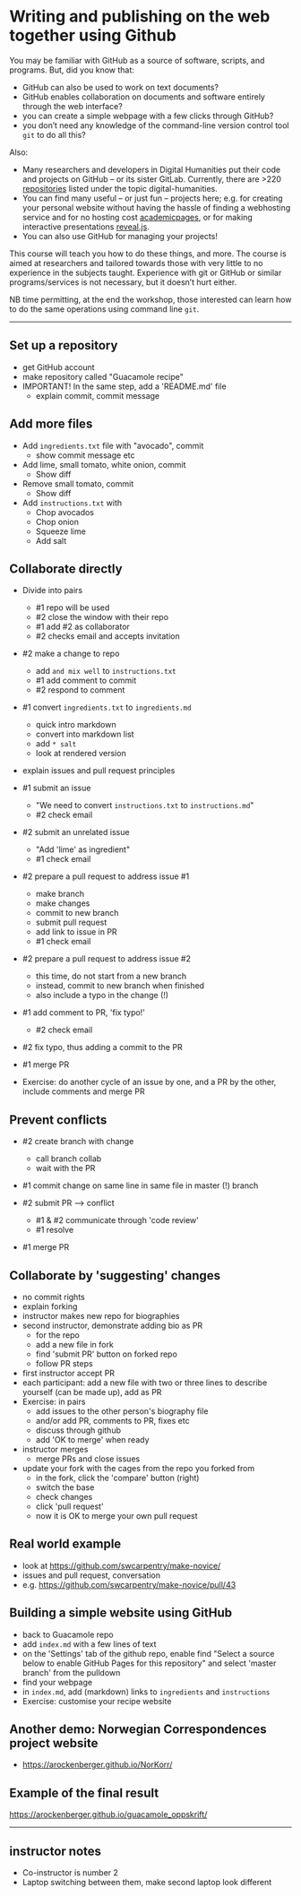 Writing and publishing on the web together using Github
========================

You may be familiar with GitHub as a source of software, scripts, and programs. But, did you know that:

* GitHub can also be used to work on text documents?
* GitHub enables collaboration on documents and software entirely through the web interface?
* you can create a simple webpage with a few clicks through GitHub?
* you don’t need any knowledge of the command-line version control tool `git` to do all this?

Also:

* Many researchers and developers in Digital Humanities put their code and projects on GitHub – or its sister GitLab. Currently, there are >220 [repositories](https://github.com/topics/digital-humanities) listed under the topic digital-humanities.
* You can find many useful – or just fun – projects here; e.g. for creating your personal website without having the hassle of finding a webhosting service and for no hosting cost [academicpages](https://github.com/academicpages/academicpages.github.io), or for making interactive presentations [reveal.js](https://github.com/hakimel/reveal.js/).
* You can also use GitHub for managing your projects!

This course will teach you how to do these things, and more. The course is aimed at researchers and tailored towards those with very little to no experience in the subjects taught. Experience with git or GitHub or similar programs/services is not necessary, but it doesn’t hurt either.

NB time permitting, at the end the workshop, those interested can learn how to do the same operations using command line `git`.

-------------

## Set up a repository

* get GitHub account
* make repository called "Guacamole recipe" 
* IMPORTANT! In the same step, add a 'README.md' file
	* explain commit, commit message

## Add more files

* Add `ingredients.txt` file with "avocado", commit
	* show commit message etc
* Add lime, small tomato, white onion, commit
	* Show diff
* Remove small tomato, commit
	* Show diff
* Add `instructions.txt` with
	* Chop avocados
	* Chop onion
	* Squeeze lime
	* Add salt

## Collaborate directly

* Divide into pairs 
	* \#1 repo will be used
	* \#2 close the window with their repo
	* \#1 add #2 as collaborator
	* \#2 checks email and accepts invitation
	
* \#2 make a change to repo
	* add `and mix well` to `instructions.txt`
	* \#1 add comment to commit
	* \#2 respond to comment
	
* \#1 convert `ingredients.txt` to `ingredients.md`
	* quick intro markdown
	* convert into markdown list
	* add `* salt`
	* look at rendered version
	
* explain issues and pull request principles

* \#1 submit an issue
	* "We need to convert `instructions.txt` to `instructions.md`"
	* \#2 check email
	
* \#2 submit an unrelated issue
	* "Add 'lime' as ingredient"
	* \#1 check email
	
* \#2 prepare a pull request to address issue #1
	* make branch
	* make changes
	* commit to new branch
	* submit pull request
	* add link to issue in PR
	* \#1 check email
	
* \#2 prepare a pull request to address issue #2
	* this time, do not start from a new branch
	* instead, commit to new branch when finished
	* also include a typo in the change (!)
	
* \#1 add comment to PR, 'fix typo!'
	* \#2 check email
	
* \#2 fix typo, thus adding a commit to the PR

* \#1 merge PR

* Exercise: do another cycle of an issue by one, and a PR by the other, include comments and merge PR

## Prevent conflicts

* \#2 create branch with change
	* call branch collab
	* wait with the PR
	
* \#1 commit change on same line in same file in master (!) branch

* \#2 submit PR --> conflict
	* \#1 & \#2 communicate through 'code review'
	* \#1 resolve
	
* \#1 merge PR

## Collaborate by 'suggesting' changes

* no commit rights
* explain forking
* instructor makes new repo for biographies
* second instructor, demonstrate adding bio as PR
	* for the repo
	* add a new file in fork
	* find 'submit PR' button on forked repo
	* follow PR steps
* first instructor accept PR
* each participant: add a new file with two or three lines to describe yourself (can be made up), add as PR
* Exercise: in pairs
	* add issues to the other person's biography file
	* and/or add PR, comments to PR, fixes etc
	* discuss through github
	* add 'OK to merge' when ready
* instructor merges
	* merge PRs and close issues
* update your fork with the cages from the repo you forked from
	* in the fork, click the 'compare' button (right)
	* switch the base
	* check changes
	* click 'pull request'
	* now it is OK to merge your own pull request

## Real world example

* look at <https://github.com/swcarpentry/make-novice/>
* issues and pull request, conversation
* e.g. <https://github.com/swcarpentry/make-novice/pull/43>

## Building a simple website using GitHub

* back to Guacamole repo
* add `index.md` with a few lines of text
* on the 'Settings' tab of the github repo, enable find "Select a source below to enable GitHub Pages for this repository" and select 'master branch' from the pulldown
* find your webpage
* in `index.md`, add (markdown) links to `ingredients` and `instructions`
* Exercise: customise your recipe website

## Another demo: Norwegian Correspondences project website

* <https://arockenberger.github.io/NorKorr/>

## Example of the final result

<https://arockenberger.github.io/guacamole_oppskrift/>


------

## instructor notes

* Co-instructor is number 2
* Laptop switching between them, make second laptop look different
